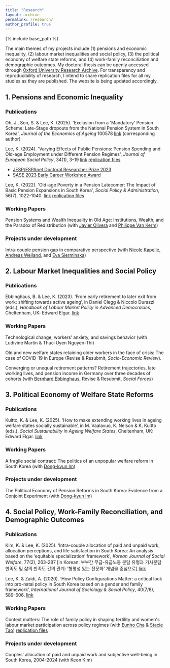 ```yaml
---
title: "Research"
layout: archive
permalink: /research/
author_profile: true
---
```

{% include base_path %}

The main themes of my projects include (1) pensions and economic inequality, (2) labour market inequalities and social policy, (3) the political economy of welfare state reforms, and (4) work-family reconciliation and demographic outcomes.
My doctoral thesis can be openly accessed through [Oxford University Research Archive](https://ora.ox.ac.uk/objects/uuid:9b64014a-4796-4150-b772-40f323fb2ce1).
For transparency and reproducibility of research, I intend to share replication files for all my studies as they are published. The website is being updated accordingly. 

## 1. Pensions and Economic Inequality

### Publications
Oh, J., Son, S. & Lee, K. (2025). 'Exclusion from a 'Mandatory' Pension Scheme: Late-Stage dropouts from the National Pension System in South Korea', *Journal of the Economics of Ageing* 100578 [link](https://doi.org/10.1016/j.jeoa.2025.100578) (corresponding author)

Lee, K. (2024). 'Varying Effects of Public Pensions: Pension Spending and Old-age Employment under Different Pension Regimes', *Journal of European Social Policy*, 34(1), 3–19 [link](https://doi.org/10.1177/09589287231223391) [replication files](https://github.com/kunlee0910/jesp2024)
- [JESP/ESPAnet Doctoral Researcher Prize 2023](https://espanet.org/)
- [SASE 2023 Early Career Workshop Award](https://sase.org/events/early-career-workshop/)

Lee, K. (2022). 'Old-age Poverty in a Pension Latecomer: The Impact of Basic Pension Expansions in South Korea', *Social Policy & Administration*, 56(7), 1022-1040. [link](https://doi.org/10.1111/spol.12829) [replication files](https://github.com/kunlee0910/spa2022)

### Working Papers
Pension Systems and Wealth Inequality in Old Age: Institutions, Wealth, and the Paradox of Redistribution (with [Javier Olivera](https://sites.google.com/site/javierolive/) and [Philippe Van Kerm](http://prophil.vankerm.net/))

### Projects under development
Intra-couple pension gap in comparative perspective (with [Nicole Kapelle](https://nkapelle.github.io/), [Andreas Weiland](https://ls.sowi.tu-dortmund.de/en/professorship/team/dr-andreas-weiland/), and [Eva Sierminska](http://www.sierminska.eu/))


## 2. Labour Market Inequalities and Social Policy

### Publications
Ebbinghaus, B. & Lee, K. (2023). ‘From early retirement to later exit from work: shifting towards active ageing’, in Daniel Clegg & Niccolo Durazzi (eds.), *Handbook of Labour Market Policy in Advanced Democracies*, Cheltenham, UK: Edward Elgar. [link](https://www.elgaronline.com/doi/10.4337/9781800880887.00030)

### Working Papers
Technological change, workers’ anxiety, and savings behavior (with Ludivine Martin & Thuc-Uyen Nguyen-Thi)

Old and new welfare states retaining older workers in the face of crisis: The case of COVID-19 in Europe (Revise & Resubmit, *Socio-Economic Review*).

Converging or unequal retirement patterns? Retirement trajectories, late working lives, and pension income in Germany over three decades of cohorts (with [Bernhard Ebbinghaus](https://ebbinghaus.blog/), Revise & Resubmit, *Social Forces*)

## 3. Political Economy of Welfare State Reforms

### Publications
Kuitto, K. & Lee, K. (2025). ‘How to make extending working lives in ageing welfare states socially sustainable’, in M. Vaalavuo, K. Nelson & K. Kuitto (eds.), *Social Sustainability in Ageing Welfare States*, Cheltenham, UK: Edward Elgar. [link](https://www.elgaronline.com/edcollchap-oa/book/9781035318377/chapter7.xml)

### Working Papers
A fragile social contract: The politics of an unpopular welfare reform in South Korea (with [Dong-kyun Im](https://sociology.snu.ac.kr/en/snu__professor/im-dong-kyun/))

### Projects under development
The Political Economy of Pension Reforms in South Korea: Evidence from a Conjoint Experiment (with [Dong-kyun Im](https://sociology.snu.ac.kr/en/snu__professor/im-dong-kyun/))


## 4. Social Policy, Work-Family Reconciliation, and Demographic Outcomes

### Publications
Kim, K. & Lee, K. (2025). 'Intra-couple allocation of paid and unpaid work, allocation perceptions, and life satisfaction in South Korea: An analysis based on the ‘equitable specialization’ framework', *Korean Journal of Social Welfare*, 77(2), 263-287 [in Korean: 부부간 무급-유급노동 분담 유형과
가사분담 만족도 및 삶의 만족도 간의 관계: ‘형평성 있는 전문화’ 개념을 중심으로]  [link](https://www.kci.go.kr/kciportal/ci/sereArticleSearch/ciSereArtiView.kci?sereArticleSearchBean.artiId=ART003205957)

Lee, K. & Zaidi, A. (2020). ‘How Policy Configurations Matter: a critical look into pro-natal policy in South Korea based on a gender and family framework’, *International Journal of Sociology & Social Policy*, 40(7/8), 589-606. [link](https://doi.org/10.1108/IJSSP-12-2019-0260)

### Working Papers
Context matters: The role of family policy in shaping fertility and women's labour market participation across policy regimes (with [Eunho Cha](https://cprc.columbia.edu/directory/eunho-cha) & [Stacie Tao](https://chinacenter.socialwork.columbia.edu/people/stacie-tao)) [replication files](https://figshare.com/articles/dataset/cha_tao_lee_2024_dta/27018400)

### Projects under development
Couples’ allocation of paid and unpaid work and subjective well-being in South Korea, 2004-2024 (with Keon Kim)
